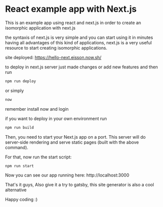 # React example app with Next.js

This is an example app using react and next.js in order to create an isomorphic application with next.js

the syntaxis of next.js is very simple and you can start using it in minutes having all advantages of this kind of applications, next.js is a very useful resource to start creating isomorphic applications.

site deployed: https://hello-next.eisson.now.sh/

to deploy in next.js server just made changes or add new features and then run 

```bash
npm run deploy
```

or simply 
```bash
now
```

remember install now and login

if you want to deploy in your own environment run

```bash
npm run build
```

Then, you need to start your Next.js app on a port. This server will do server-side rendering and serve static pages (built with the above command).

For that, now run the start script:
```bash
npm run start
```

Now you can see our app running here: http://localhost:3000



That's it guys, Also give it a try to gatsby, this site generator is also a cool alternative

Happy coding :)